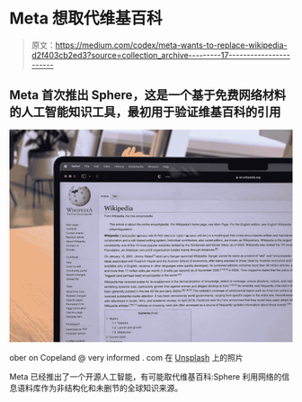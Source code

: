# Meta 想取代维基百科

> 原文：<https://medium.com/codex/meta-wants-to-replace-wikipedia-d2f403cb2ed3?source=collection_archive---------17----------------------->

## Meta 首次推出 Sphere，这是一个基于免费网络材料的人工智能知识工具，最初用于验证维基百科的引用

![](img/5bc66d1bffe902819b511993aacc65c8.png)

ober on Copeland @ very informed . com 在 [Unsplash](https://unsplash.com?utm_source=medium&utm_medium=referral) 上的照片

Meta 已经推出了一个开源人工智能，有可能取代维基百科:Sphere 利用网络的信息语料库作为非结构化和未删节的全球知识来源。